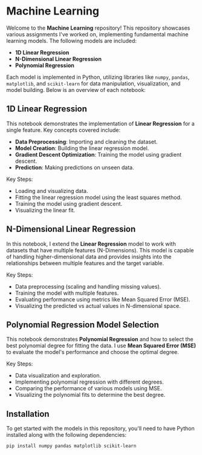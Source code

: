 # Machine Learning

Welcome to the **Machine Learning** repository! This repository showcases various assignments I've worked on, implementing fundamental machine learning models. The following models are included:

- **1D Linear Regression**
- **N-Dimensional Linear Regression**
- **Polynomial Regression**

Each model is implemented in Python, utilizing libraries like `numpy`, `pandas`, `matplotlib`, and `scikit-learn` for data manipulation, visualization, and model building. Below is an overview of each notebook:

## 1D Linear Regression

This notebook demonstrates the implementation of **Linear Regression** for a single feature. Key concepts covered include:

- **Data Preprocessing**: Importing and cleaning the dataset.
- **Model Creation**: Building the linear regression model.
- **Gradient Descent Optimization**: Training the model using gradient descent.
- **Prediction**: Making predictions on unseen data.

Key Steps:
- Loading and visualizing data.
- Fitting the linear regression model using the least squares method.
- Training the model using gradient descent.
- Visualizing the linear fit.

## N-Dimensional Linear Regression

In this notebook, I extend the **Linear Regression** model to work with datasets that have multiple features (N-Dimensions). This model is capable of handling higher-dimensional data and provides insights into the relationships between multiple features and the target variable.

Key Steps:
- Data preprocessing (scaling and handling missing values).
- Training the model with multiple features.
- Evaluating performance using metrics like Mean Squared Error (MSE).
- Visualizing the predicted vs actual values in N-dimensional space.

## Polynomial Regression Model Selection

This notebook demonstrates **Polynomial Regression** and how to select the best polynomial degree for fitting the data. I use **Mean Squared Error (MSE)** to evaluate the model's performance and choose the optimal degree.

Key Steps:
- Data visualization and exploration.
- Implementing polynomial regression with different degrees.
- Comparing the performance of various models using MSE.
- Visualizing the polynomial fits to determine the best degree.

## Installation

To get started with the models in this repository, you'll need to have Python installed along with the following dependencies:

```bash
pip install numpy pandas matplotlib scikit-learn
```
